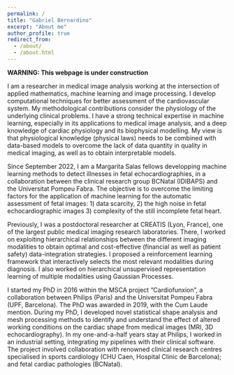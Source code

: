 ```yaml
---
permalink: /
title: "Gabriel Bernardino"
excerpt: "About me"
author_profile: true
redirect_from: 
  - /about/
  - /about.html
---
```


**WARNING: This webpage is under construction**

I am a researcher in medical image analysis working at the intersection of applied mathematics, machine learning and image processing. I develop  computational techniques for better assessment of the cardiovascular system. My methodological contributions consider the physiology of the underlying clinical problems. I have a strong technical expertise in machine learning, especially in its applications to medical image analysis, and a deep knowledge of cardiac physiology and its biophysical modelling. My view is that physiological knowledge (physical laws) needs to be combined with data-based models to overcome the lack of data quantity in quality in medical imaging, as well as to obtain interpretable models.

Since September 2022, I am a  Margarita Salas fellows developping machine learning methods to detect illnesses in fetal echocardiographies, in a collaboration between the clinical research group BCNatal (IDIBAPS) and the Universitat Pompeu Fabra. The objective is to overcome the limiting factors for the application of machine learning for the automatic assessment of fetal images: 1) data scarcity, 2) the high noise in fetal echocardiographic images 3) complexity of the still incomplete fetal heart. 

Previously, I was a postdoctoral researcher at CREATIS (Lyon, France), one of the largest public medical imaging research laboratories. There, I worked on exploiting hierarchical relationships between the different imaging modalities to obtain optimal and cost-effective (financial as well as patient safety) data-integration strategies. I proposed a reinforcement learning framework that interactively selects the most relevant modalities during diagnosis. I also worked on hierarchical unsupervised representation learning of multiple modalities using Gaussian Processes. 

I started my PhD in 2016 within the MSCA project “Cardiofunxion”, a collaboration between Philips (Paris) and the Universitat Pompeu Fabra (UPF, Barcelona). The PhD was awarded in 2019, with the Cum Laude mention. During my PhD, I developed novel statistical shape analysis and mesh processing methods to identify and understand the effect of altered working conditions on the cardiac shape from medical images (MRI, 3D echocardiography). In my one-and-a-half years stay at Philips, I worked in an industrial setting, integrating my pipelines with their clinical software. The project involved collaboration with renowned clinical research centres specialised in sports cardiology (CHU Caen, Hospital Clinic de Barcelona); and fetal cardiac pathologies (BCNatal).

<!---
My main clinical interest lies on studying cardiac remodelling in special populations. Currently, only the last stages of cardiac pathologies can be easily detected. This is due to the heart capacity adapt its geometry and function to work under altered conditions (such a pathology, intensive practice of sport, or becoming pregnancy). This phenomena allows to temporally compensate for many adverse situations, and the early stages of many pathologies are mostly asymptomatic. My work aims to detect the early stages of pathologies, differentiating them to normal physiological variability. This requires identifying new specific biomarkers, since current ones are non-spceific and only able to detect major abnormalities and not the subtle changes present at pathology onset.

--->




